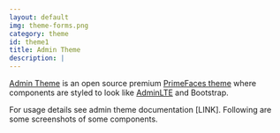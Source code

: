 ```yaml
---
layout: default
img: theme-forms.png
category: theme
id: theme1
title: Admin Theme
description: |
---
```


[Admin Theme](https://github.com/adminfaces/admin-theme) is an open source premium [PrimeFaces theme](http://primefaces.org/themes) where components are styled to look like [AdminLTE](https://almsaeedstudio.com/themes/AdminLTE/index2.html) and Bootstrap.

For usage details see admin theme documentation [LINK]. Following are some screenshots of some components.
